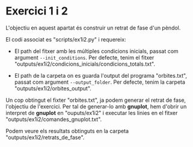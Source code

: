# Exercici 1 i 2

L'objectiu en aquest apartat és construir un retrat de fase d'un pèndol.

El codi associat es "scripts/ex1i2.py" i requereix:

* El path del fitxer amb les múltiples condicions inicials, passat com argument `--init_conditions`. Per defecte, tenim el fitxer "outputs/ex1i2/condicions\_inicials/condicions\_totals.txt".

* El path de la carpeta on es guarda l'output del programa "orbites.txt", passat com argument `--output_folder`. Per defecte, tenim la carpeta "outputs/ex1i2/orbites\_output".

Un cop obtingut el fixter "orbites.txt", ja podem generar el retrat de fase, l'objectiu de l'exercici. Per tal de generar-lo amb **gnuplot**, hem d'obrir un interpret de **gnuplot** en "ouputs/ex1i2" i executar les linies en el fitxer "outputs/ex1i2/comandes\_gnuplot.txt".

Podem veure els resultats obtinguts en la carpeta "outputs/ex1i2/retrats\_de\_fase".
